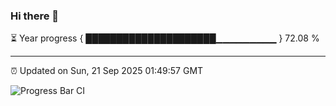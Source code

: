 ### Hi there 👋

⏳ Year progress { █████████████████████▁▁▁▁▁▁▁▁▁ } 72.08 %

---

⏰ Updated on Sun, 21 Sep 2025 01:49:57 GMT

![Progress Bar CI](https://github.com/liununu/liununu/workflows/Progress%20Bar%20CI/badge.svg)
